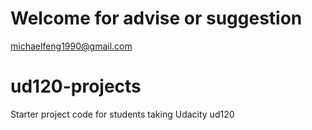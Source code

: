Welcome for advise or suggestion
==============

michaelfeng1990@gmail.com


ud120-projects
==============

Starter project code for students taking Udacity ud120


